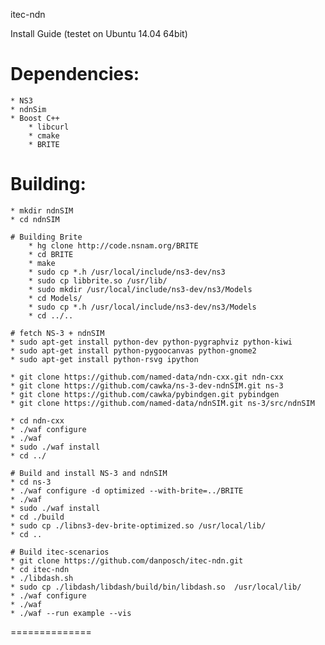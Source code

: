 itec-ndn

Install Guide (testet on Ubuntu 14.04 64bit)

# Dependencies:
    * NS3
    * ndnSim
    * Boost C++
		* libcurl
		* cmake
		* BRITE

# Building:

    * mkdir ndnSIM
    * cd ndnSIM

    # Building Brite
		* hg clone http://code.nsnam.org/BRITE
		* cd BRITE
		* make
		* sudo cp *.h /usr/local/include/ns3-dev/ns3
		* sudo cp libbrite.so /usr/lib/
		* sudo mkdir /usr/local/include/ns3-dev/ns3/Models
		* cd Models/
		* sudo cp *.h /usr/local/include/ns3-dev/ns3/Models
		* cd ../..

    # fetch NS-3 + ndnSIM
    * sudo apt-get install python-dev python-pygraphviz python-kiwi
    * sudo apt-get install python-pygoocanvas python-gnome2
    * sudo apt-get install python-rsvg ipython

    * git clone https://github.com/named-data/ndn-cxx.git ndn-cxx
    * git clone https://github.com/cawka/ns-3-dev-ndnSIM.git ns-3
    * git clone https://github.com/cawka/pybindgen.git pybindgen
    * git clone https://github.com/named-data/ndnSIM.git ns-3/src/ndnSIM

    * cd ndn-cxx
    * ./waf configure
    * ./waf
    * sudo ./waf install
    * cd ../

    # Build and install NS-3 and ndnSIM
    * cd ns-3
    * ./waf configure -d optimized --with-brite=../BRITE
    * ./waf
    * sudo ./waf install
    * cd ./build
    * sudo cp ./libns3-dev-brite-optimized.so /usr/local/lib/
    * cd ..

    # Build itec-scenarios
    * git clone https://github.com/danposch/itec-ndn.git
    * cd itec-ndn
    * ./libdash.sh
    * sudo cp ./libdash/libdash/build/bin/libdash.so  /usr/local/lib/
    * ./waf configure
    * ./waf 
    * ./waf --run example --vis

		
    
==============
